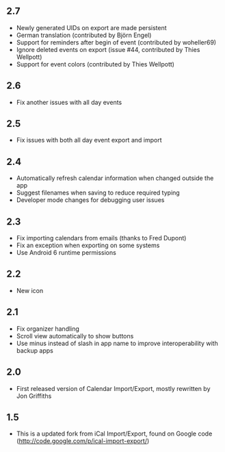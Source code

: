 ## 2.7
  * Newly generated UIDs on export are made persistent
  * German translation (contributed by Björn Engel)
  * Support for reminders after begin of event (contributed by woheller69)
  * Ignore deleted events on export (issue #44, contributed by Thies Wellpott)
  * Support for event colors (contributed by Thies Wellpott)

## 2.6
  * Fix another issues with all day events

## 2.5
  * Fix issues with both all day event export and import

## 2.4
  * Automatically refresh calendar information when changed outside the app
  * Suggest filenames when saving to reduce required typing
  * Developer mode changes for debugging user issues

## 2.3
  * Fix importing calendars from emails (thanks to Fred Dupont)
  * Fix an exception when exporting on some systems
  * Use Android 6 runtime permissions

## 2.2
  * New icon

## 2.1
  * Fix organizer handling
  * Scroll view automatically to show buttons
  * Use minus instead of slash in app name to improve interoperability with backup apps

## 2.0
  * First released version of Calendar Import/Export, mostly rewritten by Jon Griffiths

## 1.5
  * This is a updated fork from iCal Import/Export, found on Google code (http://code.google.com/p/ical-import-export/)
